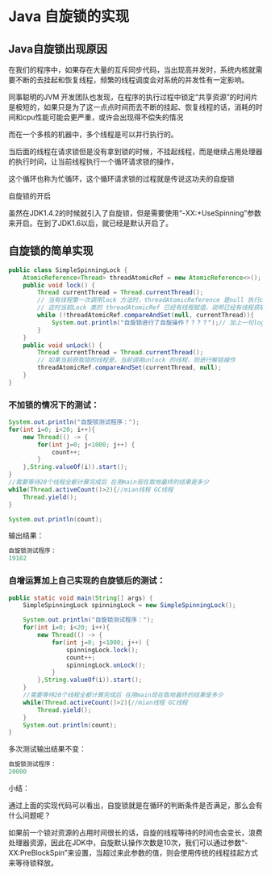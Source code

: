 # Java 自旋锁的实现

## Java自旋锁出现原因

在我们的程序中，如果存在大量的互斥同步代码，当出现高并发时，系统内核就需要不断的去挂起和恢复线程，频繁的线程调度会对系统的并发性有一定影响。

同事聪明的JVM 开发团队也发现，在程序的执行过程中锁定“共享资源”的时间片是极短的，如果只是为了这一点点时间而去不断的挂起、恢复线程的话，消耗的时间和cpu性能可能会更严重，或许会出现得不偿失的情况



而在一个多核的机器中，多个线程是可以并行执行的。

当后面的线程在请求锁但是没有拿到锁的时候，不挂起线程，而是继续占用处理器的执行时间，让当前线程执行一个循环请求锁的操作，

这个循环也称为忙循环，这个循环请求锁的过程就是传说这功夫的自旋锁



自旋锁的开启

虽然在JDK1.4.2的时候就引入了自旋锁，但是需要使用“-XX:+UseSpinning”参数来开启。在到了JDK1.6以后，就已经是默认开启了。

## 自旋锁的简单实现

```java
public class SimpleSpinningLock {
    AtomicReference<Thread> threadAtomicRef = new AtomicReference<>();
    public void lock() {
        Thread currentThread = Thread.currentThread();
        // 当有线程第一次调用lock 方法时，threadAtomicReference 是null 执行cas会成功，并且给threadAtomicReference赋值成currentThread
        // 这时当前Lock 类的 threadAtomicRef 已经有线程赋值，说明已经有线程获取锁，后续线程调用 lock 时cas为false然后取反就可以实现block，
        while (!threadAtomicRef.compareAndSet(null, currentThread)){
			System.out.println("自旋锁进行了自旋操作？？？？");// 加上一句log ，可以看到进行了多少次自旋操作
        }
    }
    public void unLock() {
        Thread currentThread = Thread.currentThread();
        // 如果当前获取锁的线程是，当前调用unlock 的线程，则进行解锁操作
        threadAtomicRef.compareAndSet(currentThread, null);
    }
}
```

### 不加锁的情况下的测试：

```java
System.out.println("自旋锁测试程序：");
for(int i=0; i<20; i++){
    new Thread(() -> {
        for(int j=0; j<1000; j++) {
            count++;
        }
    },String.valueOf(i)).start();
}
//需要等待20个线程全都计算完成后 在用main现在取地最终的结果是多少
while(Thread.activeCount()>2){//mian线程 GC线程
    Thread.yield();
}

System.out.println(count);
```

输出结果：

```java
自旋锁测试程序：
19102
```

### 自增运算加上自己实现的自旋锁后的测试：

```java
public static void main(String[] args) {
    SimpleSpinningLock spinningLock = new SimpleSpinningLock();

    System.out.println("自旋锁测试程序：");
    for(int i=0; i<20; i++){
        new Thread(() -> {
            for(int j=0; j<1000; j++) {
                spinningLock.lock();
                count++;
                spinningLock.unLock();
            }
        },String.valueOf(i)).start();
    }
    //需要等待20个线程全都计算完成后 在用main现在取地最终的结果是多少
    while(Thread.activeCount()>2){//mian线程 GC线程
        Thread.yield();
    }
    System.out.println(count);
}
```

多次测试输出结果不变：

```java
自旋锁测试程序：
20000
```

小结：

通过上面的实现代码可以看出，自旋锁就是在循环的判断条件是否满足，那么会有什么问题呢？

如果前一个锁对资源的占用时间很长的话，自旋的线程等待的时间也会变长，浪费处理器资源，因此在JDK中，自旋默认操作次数是10次，我们可以通过参数“-XX:PreBlockSpin”来设置，当超过来此参数的值，则会使用传统的线程挂起方式来等待锁释放。

